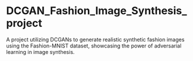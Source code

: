 # DCGAN_Fashion_Image_Synthesis_project
A project utilizing DCGANs to generate realistic synthetic fashion images using the Fashion-MNIST dataset, showcasing the power of adversarial learning in image synthesis.
